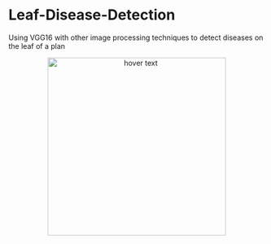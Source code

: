 # Leaf-Disease-Detection
Using VGG16 with other image processing techniques to detect diseases on the leaf of a plan
<p align="center">
  <img src="your_relative_path_here" width="350" title="hover text">
</p>
